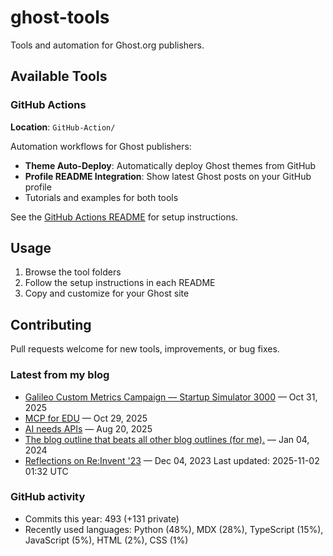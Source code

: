 # ghost-tools

Tools and automation for Ghost.org publishers.

## Available Tools

### GitHub Actions
**Location**: `GitHub-Action/`

Automation workflows for Ghost publishers:
- **Theme Auto-Deploy**: Automatically deploy Ghost themes from GitHub
- **Profile README Integration**: Show latest Ghost posts on your GitHub profile
- Tutorials and examples for both tools

See the [GitHub Actions README](GitHub-Action/README.md) for setup instructions.

## Usage

1. Browse the tool folders
2. Follow the setup instructions in each README
3. Copy and customize for your Ghost site

## Contributing

Pull requests welcome for new tools, improvements, or bug fixes.

<!-- DYNAMIC:START:blog -->
### Latest from my blog
- [Galileo Custom Metrics Campaign — Startup Simulator 3000](https://www.erinmikailstaples.com/galileo-custom-metrics-campaign-startup-simulator-3000/) — Oct 31, 2025
- [MCP for EDU](https://www.erinmikailstaples.com/mcp-for-edu/) — Oct 29, 2025
- [AI needs APIs](https://www.erinmikailstaples.com/ai-needs-apis/) — Aug 20, 2025
- [The blog outline that beats all other blog outlines (for me).](https://www.erinmikailstaples.com/the-blog-outline-that-beats-all-other-blog-outlines/) — Jan 04, 2024
- [Reflections on Re:Invent '23](https://www.erinmikailstaples.com/reflections-on-re-invent-23/) — Dec 04, 2023
Last updated: 2025-11-02 01:32 UTC
<!-- DYNAMIC:END:blog -->

<!-- DYNAMIC:START:stats -->
### GitHub activity
- Commits this year: 493 (+131 private)
- Recently used languages: Python (48%), MDX (28%), TypeScript (15%), JavaScript (5%), HTML (2%), CSS (1%)
<!-- DYNAMIC:END:stats -->
